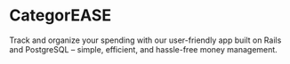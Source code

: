 # CategorEASE
Track and organize your spending with our user-friendly app built on Rails and PostgreSQL – simple, efficient, and hassle-free money management.
